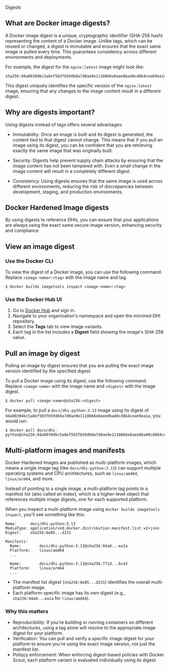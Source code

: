 Digests


## What are Docker image digests?

A Docker image digest is a unique, cryptographic identifier (SHA-256 hash)
representing the content of a Docker image. Unlike tags, which can be reused or
changed, a digest is immutable and ensures that the exact same image is pulled
every time. This guarantees consistency across different environments and
deployments.

For example, the digest for the `nginx:latest` image might look like:

```text
sha256:94a00394bc5a8ef503fb59db0a7d0ae9e1110866e8aee8ba40cd864cea69ea1a
```

This digest uniquely identifies the specific version of the `nginx:latest` image,
ensuring that any changes to the image content result in a different digest.

## Why are digests important?

Using digests instead of tags offers several advantages:

- Immutability: Once an image is built and its digest is generated, the content
  tied to that digest cannot change. This means that if you pull an image using
  its digest, you can be confident that you are retrieving exactly the same
  image that was originally built.

- Security: Digests help prevent supply chain attacks by ensuring that the image
  content has not been tampered with. Even a small change in the image content
  will result in a completely different digest.

- Consistency: Using digests ensures that the same image is used across
  different environments, reducing the risk of discrepancies between
  development, staging, and production environments.

## Docker Hardened Image digests

By using digests to reference DHIs, you can ensure that your applications are
always using the exact same secure image version, enhancing security and
compliance

## View an image digest

### Use the Docker CLI

To view the digest of a Docker image, you can use the following command. Replace
`<image-name>:<tag>` with the image name and tag.

```console
$ docker buildx imagetools inspect <image-name>:<tag>
```

### Use the Docker Hub UI

1. Go to [Docker Hub](https://hub.docker.com/) and sign in.
2. Navigate to your organization's namespace and open the mirrored DHI repository.
3. Select the **Tags** tab to view image variants.
4. Each tag in the list includes a **Digest** field showing the image's SHA-256 value.

## Pull an image by digest

Pulling an image by digest ensures that you are pulling the exact image version
identified by the specified digest.

To pull a Docker image using its digest, use the following command. Replace
`<image-name>` with the image name and `<digest>` with the image digest.

```console
$ docker pull <image-name>@sha256:<digest>
```

For example, to pull a `docs/dhi-python:3.13` image using its digest of
`94a00394bc5a8ef503fb59db0a7d0ae9e1110866e8aee8ba40cd864cea69ea1a`, you would
run:

```console
$ docker pull docs/dhi-python@sha256:94a00394bc5a8ef503fb59db0a7d0ae9e1110866e8aee8ba40cd864cea69ea1a
```

## Multi-platform images and manifests

Docker Hardened Images are published as multi-platform images, which means
a single image tag (like `docs/dhi-python:3.13`) can support multiple operating
systems and CPU architectures, such as `linux/amd64`, `linux/arm64`, and more.

Instead of pointing to a single image, a multi-platform tag points to a manifest
list (also called an index), which is a higher-level object that references
multiple image digests, one for each supported platform.

When you inspect a multi-platform image using `docker buildx imagetools inspect`, you'll see something like this:

```text
Name:      docs/dhi-python:3.13
MediaType: application/vnd.docker.distribution.manifest.list.v2+json
Digest:    sha256:6e05...d231

Manifests:
  Name:        docs/dhi-python:3.13@sha256:94a0...ea1a
  Platform:    linux/amd64
  ...

  Name:        docs/dhi-python:3.13@sha256:7f1d...bc43
  Platform:    linux/arm64
  ...
```

- The manifest list digest (`sha256:6e05...d231`) identifies the overall
  multi-platform image.
- Each platform-specific image has its own digest (e.g., `sha256:94a0...ea1a`
  for `linux/amd64`).

### Why this matters

- Reproducibility: If you're building or running containers on different
  architectures, using a tag alone will resolve to the appropriate image digest
  for your platform.
- Verification: You can pull and verify a specific image digest for your
  platform to ensure you're using the exact image version, not just the manifest
  list.
- Poliqcy enforcement: When enforcing digest-based policies with Docker Scout,
  each platform variant is evaluated individually using its digest.